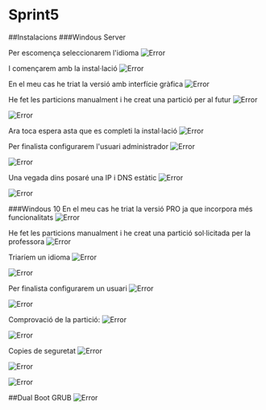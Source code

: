 # Sprint5
##Instalacions
###Windous Server

Per escomença seleccionarem l'idioma
![Error](./instalacioWS1.png)

I començarem amb la instal·lació
![Error](./instalacioWS11.png)

En el meu cas he triat la versió amb interfície gràfica
![Error](./instalacioWS12.png)

He fet les particions manualment i he creat una partició per al futur
![Error](./instalacioWS13.png)

![Error](./instalacioWS14.png)

Ara toca espera asta que es completi la instal·lació
![Error](./instalacioWS15.png)

Per finalista configurarem l'usuari administrador
![Error](./instalacioWS16.png)

![Error](./instalacioWS17.png)

Una vegada dins posaré una IP i DNS estàtic
![Error](./instalacioWS18.png)

![Error](./instalacioWS19.png)


###Windous 10
En el meu cas he triat la versió PRO ja que incorpora més funcionalitats
![Error](./instalacioW101.png)  

He fet les particions manualment i he creat una partició sol·licitada per la professora
![Error](./instalacioW102.png)

Triaríem un idioma
![Error](./instalacioW103.png)

![Error](./instalacioW104.png)

Per finalista configurarem un usuari
![Error](./instalacioW105.png)

![Error](./instalacioW106.png)  

Comprovació de la partició:
![Error](./instalacioW107.png)  

![Error](./instalacioW10.png)


Copies de seguretat
![Error](./copia1.png)

![Error](./copia2.png)

![Error](./copia3.png)



##Dual Boot
GRUB
![Error](./grub1.png)



